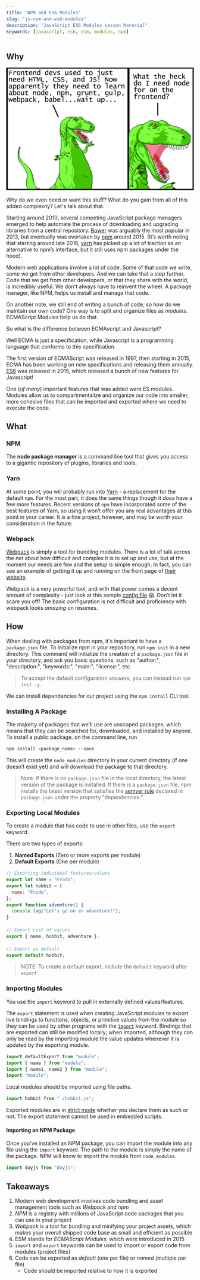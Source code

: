 ```yaml
---
title: "NPM and ES6 Modules"
slug: "js-npm-and-es6-modules"
description: "JavaScript ES6 Modules Lesson Material"
keywords: [javascript, es6, esm, modules, npm]
---
```


## Why

![alt_text](../assets/lectures/javascript/frontend-dino-comic.png)

Why do we even need or want this stuff? What do you gain from all of this added complexity? Let's talk about that.

Starting around 2010, several competing JavaScript package managers emerged to help automate the process of downloading and upgrading libraries from a central repository. [Bower](https://bower.io/) was arguably the most popular in 2013, but eventually was overtaken by [npm](https://www.npmjs.com/) around 2015. (It’s worth noting that starting around late 2016, [yarn](https://yarnpkg.com/en/) has picked up a lot of traction as an alternative to npm’s interface, but it still uses npm packages under the hood).

Modern web applications involve a lot of code. Some of that code we write, some we get from other developers. And we can take that a step further. Code that we get from other developers, or that they share with the world, is incredibly useful. We don't always have to reinvent the wheel. A package manager, like NPM, helps us install and manage that code.

On another note, we still end of writing a bunch of code, so how do we maintain our own code? One way is to split and organize files as _modules_. ECMAScript Modules help us do that.

So what is the difference between ECMAscript and Javascript?

Well ECMA is just a specification, while Javascript is a programming language that conforms to this specification.

The first version of ECMAScript was released in 1997, then starting in 2015, ECMA has been working on new specifications and releasing them annually. [ES6](https://exploringjs.com/es6/ch_overviews.html#ch_overviews) was released in 2015, which released a bunch of new features for Javascript!

One (_of many_) important features that was added were ES modules. Modules allow us to compartmentalize and organize our code into smaller, more cohesive files that can be imported and exported where we need to execute the code.

## What

### NPM

The **node package manager** is a command line tool that gives you access to a gigantic repository of plugins, libraries and tools.

### Yarn

At some point, you will probably run into [Yarn](https://yarnpkg.com/en/) - a replacement for the default `npm`. For the most part, it does the same things though it _does_ have a few more features. Recent versions of `npm` have incorporated some of the best features of Yarn, so using it won’t offer you any real advantages at this point in your career. It _is_ a fine project, however, and may be worth your consideration in the future.

### Webpack

[Webpack](https://www.theodinproject.com/courses/javascript/lessons/es6-modules#webpack) is simply a tool for bundling modules. There is a lot of talk across the net about how difficult and complex it is to set up and use, but at the moment our needs are few and the setup is simple enough. In fact, you can see an example of getting it up and running on the front page of [their website](https://webpack.js.org/).

Webpack _is_ a very powerful tool, and with that power comes a decent amount of complexity - just look at this sample [config file](https://webpack.js.org/configuration/) 😱. Don’t let it scare you off! The basic configuration is not difficult and proficiency with webpack looks _amazing_ on resumes.

## How

When dealing with packages from npm, it's important to have a `package.json` file. To initialize npm in your repository, run `npm init` in a new directory. This command will initialize the creation of a `package.json` file in your directory, and ask you basic questions, such as "author:", "description:", "keywords:", "main:", "license:", etc.

> To accept the default configuration answers, you can instead run `npm init -y`.

We can install dependencies for our project using the `npm install` CLI tool.

### Installing A Package

The majority of packages that we'll use are unscoped packages, which means that they can be searched for, downloaded, and installed by anyone. To install a public package, on the command line, run

```sh
npm install <package_name> --save
```

This will create the `node_modules` directory in your current directory (if one doesn’t exist yet) and will download the package to that directory.

> Note: If there is no `package.json` file in the local directory, the latest version of the package is installed. If there is a `package.json` file, npm installs the latest version that satisfies the [semver rule](https://nodesource.com/blog/semver-tilde-and-caret/) declared in `package.json` under the property "dependencies:".

### Exporting Local Modules

To create a module that has code to use in other files, use the `export` keyword.

There are two types of exports:

1. **Named Exports** (Zero or more exports per module)
2. **Default Exports** (One per module)

```js
// Exporting individual features/values
export let name = "Frodo";
export let hobbit = {
  name: "Frodo",
};
export function adventure() {
  console.log("Let's go on an adventure!");
}

// Export List of values
export { name, hobbit, adventure };

// Export as default
export default hobbit;
```

> NOTE: To create a default export, include the `default` keyword after `export`

### Importing Modules

You use the `import` keyword to pull in externally defined values/features.

The `export` statement is used when creating JavaScript modules to export live bindings to functions, objects, or primitive values from the module so they can be used by other programs with the [`import`](https://developer.mozilla.org/en-US/docs/Web/JavaScript/Reference/Statements/import) keyword. Bindings that are exported can still be modified locally; when imported, although they can only be read by the importing module the value updates whenever it is updated by the exporting module.

```js
import defaultExport from "module";
import { name } from "module";
import { name1, name2 } from "module";
import "module";
```

Local modules should be imported using file paths.

```js
import hobbit from "./hobbit.js";
```

Exported modules are in [strict mode](https://developer.mozilla.org/en-US/docs/Web/JavaScript/Reference/Strict_mode) whether you declare them as such or not. The export statement cannot be used in embedded scripts.

#### Importing an NPM Package

Once you've installed an NPM package, you can import the module into any file using the `import` keyword. The path to the module is simply the name of the package. NPM will know to import the module from `node_modules`.

```js
import dayjs from "dayjs";
```

## Takeaways

1. Modern web development involves code bundling and asset management tools such as _Webpack_ and _npm_
2. _NPM_ is a registry with millions of JavaScript code packages that you can use in your project
3. _Webpack_ is a tool for bundling and minifying your project assets, which makes your overall shipped code base as small and efficient as possible
4. ESM stands for _ECMAScript Modules_, which were introduced in 2015
5. `import` and `export` keywords can be used to import or export code from modules (project files)
6. Code can be exported as _default_ (one per file) or _named_ (multiple per file)
   - Code should be imported relative to how it is exported
